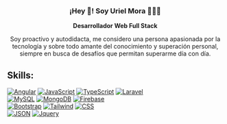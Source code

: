 


<p align="center" width="300">
 
   <h3 align="center">¡Hey 👋! Soy Uriel Mora 👨🏻‍💻</h3>
</p>

<p align="center"><strong>Desarrollador Web Full Stack</strong> <br /> </p>

<p align="center">
   Soy proactivo y autodidacta, me considero una persona apasionada por la tecnología y sobre todo amante del conocimiento y superación personal, 
siempre en busca de desafíos que permitan superarme día con día.

</p>


## Skills:
[![Angular](https://img.shields.io/badge/Angular-FF0000?style=for-the-badge&logo=angular&logoColor=white&labelColor=101010)]()
[![JavaScript](https://img.shields.io/badge/JavaScript-F7DF1E?style=for-the-badge&logo=javascript&logoColor=white&labelColor=101010)]()
[![TypeScript](https://img.shields.io/badge/TypeScript-1575F9?style=for-the-badge&logo=Typescript&logoColor=white&labelColor=101010)]()
[![Laravel](https://img.shields.io/badge/Laravel-9146FF?style=for-the-badge&logo=laravel&logoColor=white&labelColor=101010)]()
</br>
[![MySQL](https://img.shields.io/badge/MySQL-4479A1?style=for-the-badge&logo=mysql&logoColor=white&labelColor=101010)]()
[![MongoDB](https://img.shields.io/badge/MongoDB-47A248?style=for-the-badge&logo=mongodb&logoColor=white&labelColor=101010)]()
[![Firebase](https://img.shields.io/badge/Firebase-FFCA28?style=for-the-badge&logo=firebase&logoColor=white&labelColor=101010)]()
</br>
[![Bootstrap](https://img.shields.io/badge/Bootstrap-9146FF?style=for-the-badge&logo=bootstrap&logoColor=white&labelColor=101010)]()
[![Tailwind](https://img.shields.io/badge/Tailwind-3DDC84?style=for-the-badge&logo=tailwind&logoColor=white&labelColor=101010)]()
[![CSS](https://img.shields.io/badge/CSS-1575F9?style=for-the-badge&logo=css&logoColor=white&labelColor=101010)]()
</br>
[![JSON](https://img.shields.io/badge/JSON-1575F9?style=for-the-badge&logo=json&logoColor=white&labelColor=101010)]()
[![Jquery](https://img.shields.io/badge/Jquery-1575F9?style=for-the-badge&logo=jquery&logoColor=white&labelColor=101010)]()








